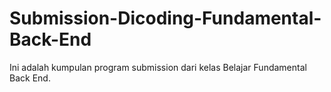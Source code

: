 # Submission-Dicoding-Fundamental-Back-End
Ini adalah kumpulan program submission dari kelas Belajar Fundamental Back End.
